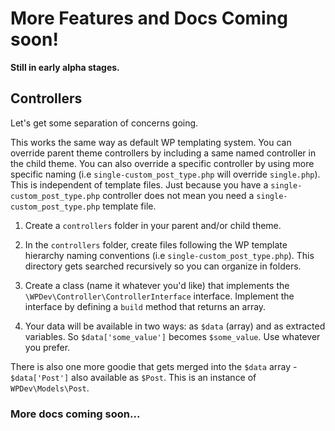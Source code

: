 # More Features and Docs Coming soon!
**Still in early alpha stages.**

## Controllers
Let's get some separation of concerns going.

This works the same way as default WP templating system. You can override parent theme controllers by including a same named controller in the child theme. You can also override a specific controller by using more specific naming (i.e `single-custom_post_type.php` will override `single.php`). This is independent of template files. Just because you have a `single-custom_post_type.php` controller does not mean you need a `single-custom_post_type.php` template file.  

1. Create a `controllers` folder in your parent and/or child theme. 

2. In the `controllers` folder, create files following the WP template hierarchy naming conventions (i.e `single-custom_post_type.php`). This directory gets searched recursively so you can organize in folders. 

3. Create a class (name it whatever you'd like) that implements the `\WPDev\Controller\ControllerInterface` interface. Implement the interface by defining a `build` method that returns an array.

4. Your data will be available in two ways: as `$data` (array) and as extracted variables. So `$data['some_value']` becomes `$some_value`. Use whatever you prefer.

There is also one more goodie that gets merged into the `$data` array - `$data['Post']` also available as `$Post`. This is an instance of `WPDev\Models\Post`.

### More docs coming soon...